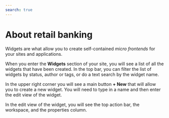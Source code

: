 ```yaml
---
search: true
---
```


# About retail banking

Widgets are what allow you to create self-contained _micro frontends_ for your sites and applications.

When you enter the **Widgets** section of your site, you will see a list of all the widgets that have been created. In the top bar, you can filter the list of widgets by status, author or tags, or do a text search by the widget name.

In the upper right corner you will see a main button **+ New** that will allow you to create a new widget. You will need to type in a name and then enter the edit view of the widget.

In the edit view of the widget, you will see the top action bar, the workspace, and the properties column.
